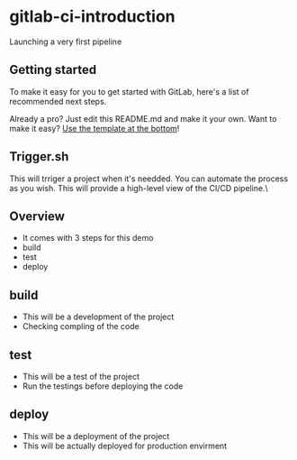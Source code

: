 # gitlab-ci-introduction

Launching a very first pipeline

## Getting started

To make it easy for you to get started with GitLab, here's a list of recommended next steps.

Already a pro? Just edit this README.md and make it your own. Want to make it easy? [Use the template at the bottom](#editing-this-readme)!

## Trigger.sh 
This will trriger a project when it's needded.
You can automate the process as you wish. 
This will provide a high-level view of the CI/CD pipeline.\

## Overview 

- It comes with 3 steps for this demo 
- build
- test
- deploy 

## build 
- This will be a development of the project
- Checking compling of the code

## test
- This will be a test of the project
- Run the testings before deploying the code

## deploy
- This will be a deployment of the project
- This will be actually deployed for production envirment
